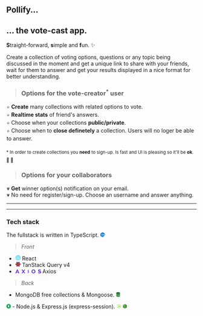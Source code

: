 ## Pollify...

## ... the vote-cast app.

**S**traight-forward, **s**imple and **f**un. :sparkles: 

Create a collection of voting options, questions or any topic being discussed in the moment and get a unique link to share with your friends, wait for them to answer and get your results displayed in a nice format for better understanding.

> ### Options for the vote-creator<sup>*</sup> user

<ul>
<li style="list-style-type: none; margin-left: -23px"><small>⭐</small> 
<b>Create</b> many collections with related options to vote.
</li>
<li style="list-style-type: none; margin-left: -23px"><small>⭐</small> <b>Realtime stats</b> of friend's answers.</li>
<li style="list-style-type: none; margin-left: -23px"><small>⭐</small> Choose when your collections <b>public/private</b>.</li>
<li style="list-style-type: none; margin-left: -23px"><small>⭐</small> Choose when to <b>close definetely</b> a collection. Users will no loger be able to answer.</li>
</ul>

<sub>\* In order to create collections you **need** to sign-up. Is fast and UI is pleasing so it'll be **ok**. :tada: :tada:</sub>

>### Options for your collaborators

<ul>
<li style="list-style-type: none; margin-left: -23px"><small>💗</small> 
<b>Get</b> winner option(s) notification on your email.
</li>
<li style="list-style-type: none; margin-left: -23px"><small>💗</small> No need for register/sign-up. Choose an username and answer anything.</li>
</ul>

***

***

### Tech stack

The fullstack is written in TypeScript. <img height="12" width="12" src="readme/images/ts.png" /> 

> *Front*

- <img height="14" width="14" src="readme/images/react.png" /> React 
- <img height="14" width="14" src="readme/images/tanstack-query.svg"/> TanStack Query v4 
- <img height="10" width="68" src="readme/images/axios.png"/>  Axios

> *Back*

- MongoDB free collections & Mongoose. <img height="12" width="12" src="readme/images/db.png" />
<img height="12" width="12" src="readme/images/mongodb-leaf.png" />
- Node.js & Express.js (express-session). <img height="12" width="12" src="readme/images/node.png" /> <img height="12" width="12" src="readme/images/express.png" />